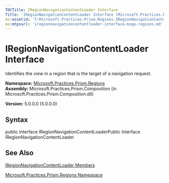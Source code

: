 ```yaml
---
TOCTitle: IRegionNavigationContentLoader Interface
Title: 'IRegionNavigationContentLoader Interface (Microsoft.Practices.Prism.Regions)'
ms:assetid: 'T:Microsoft.Practices.Prism.Regions.IRegionNavigationContentLoader'
ms:mtpsurl: 'iregionnavigationcontentloader-interface-mspp-regions.md'
---
```


# IRegionNavigationContentLoader Interface

Identifies the view in a region that is the target of a navigation request.

**Namespace:** [Microsoft.Practices.Prism.Regions](https://msdn.microsoft.com/library/microsoft.practices.prism.regions)
**Assembly:** Microsoft.Practices.Prism.Composition (in Microsoft.Practices.Prism.Composition.dll)

**Version:** 5.0.0.0 (5.0.0.0)

## Syntax
public interface IRegionNavigationContentLoaderPublic Interface IRegionNavigationContentLoader

## See Also
[IRegionNavigationContentLoader Members](https://msdn.microsoft.com/allmembers.t:microsoft.practices.prism.regions.iregionnavigationcontentloader)

[Microsoft.Practices.Prism.Regions Namespace](https://msdn.microsoft.com/library/microsoft.practices.prism.regions)
